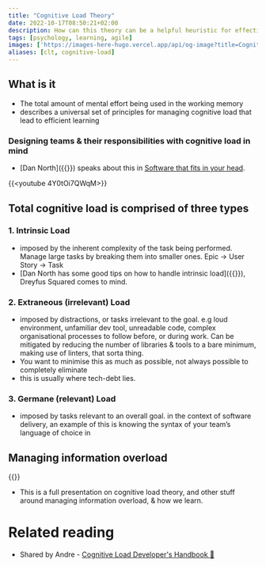 ```yaml
---
title: "Cognitive Load Theory"
date: 2022-10-17T08:50:21+02:00
description: How can this theory can be a helpful heuristic for effective team design
tags: [psychology, learning, agile]
images: ['https://images-here-hugo.vercel.app/api/og-image?title=Cognitive%20Load%20Theory']
aliases: [clt, cognitive-load]
---
```



## What is it

- The total amount of mental effort being used in the working memory
- describes a universal set of principles for managing cognitive load that lead to efficient learning

### Designing teams & their responsibilities with cognitive load in mind

- [Dan North]({{<ref Patterns-of-Effective-Teams>}}) speaks about this in [Software that fits in your head](https://youtu.be/4Y0tOi7QWqM).

{{<youtube 4Y0tOi7QWqM>}}

## Total cognitive load is comprised of three types

### 1. Intrinsic Load

- imposed by the inherent complexity of the task being performed. Manage large tasks by breaking them into smaller ones. Epic → User Story → Task
- [Dan North has some good tips on how to handle intrinsic load]({{<ref patterns-of-effective-teams>}}), Dreyfus Squared comes to mind.

### 2. Extraneous (irrelevant) Load

- imposed by distractions, or tasks irrelevant to the goal. e.g loud environment, unfamiliar dev tool, unreadable code, complex organisational processes to follow before, or during work. Can be mitigated by reducing the number of libraries & tools to a bare minimum, making use of linters, that sorta thing.
- You want to minimise this as much as possible, not always possible to completely eliminate
- this is usually where tech-debt lies.

### 3. Germane (relevant) Load

- imposed by tasks relevant to an overall goal. in the context of software delivery, an example of this is knowing the syntax of your team’s language of choice in

## Managing information overload

{{<youtube DUlFxffjDFo>}}

- This is a full presentation on cognitive load theory, and other stuff around managing information overload, & how we learn.

# Related reading
- Shared by Andre - [Cognitive Load Developer's Handbook 🧠](https://github.com/zakirullin/cognitive-load)